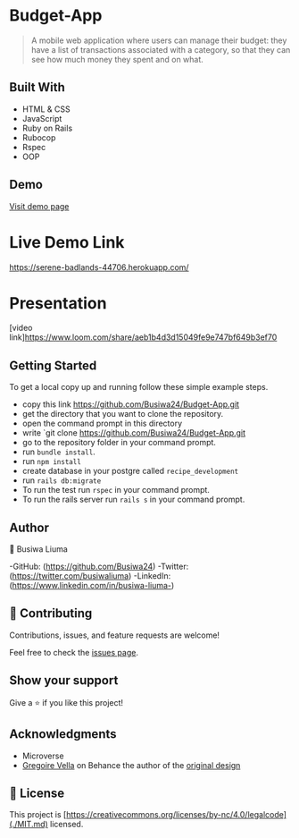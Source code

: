 # Budget-App
> A mobile web application where users can manage their budget: they have a list of transactions associated with a category, so that they can see how much money they spent and on what.

## Built With

- HTML & CSS
- JavaScript
- Ruby on Rails
- Rubocop
- Rspec
- OOP

## Demo

[Visit demo page](https://budget-app-003.herokuapp.com/)

# Live Demo Link
https://serene-badlands-44706.herokuapp.com/

# Presentation
[video link]https://www.loom.com/share/aeb1b4d3d15049fe9e747bf649b3ef70


## Getting Started

To get a local copy up and running follow these simple example steps.

- copy this link https://github.com/Busiwa24/Budget-App.git
- get the directory that you want to clone the repository.
- open the command prompt in this directory
- write `git clone https://github.com/Busiwa24/Budget-App.git
- go to the repository folder in your command prompt.
- run `bundle install`.
- run `npm install`
- create database in your postgre called `recipe_development`
- run `rails db:migrate`
- To run the test run `rspec` in your command prompt.
- To run the rails server run  `rails s` in your command prompt.

## Author

👤 Busiwa Liuma

-GitHub: (https://github.com/Busiwa24) 
-Twitter: (https://twitter.com/busiwaliuma) 
-LinkedIn: (https://www.linkedin.com/in/busiwa-liuma-)

## 🤝 Contributing

Contributions, issues, and feature requests are welcome!

Feel free to check the [issues page](../../issues/).

## Show your support

Give a ⭐️ if you like this project!

## Acknowledgments

- Microverse
- [Gregoire Vella](https://www.behance.net/gregoirevella) on Behance the author of the [original design](https://www.behance.net/gallery/19759151/Snapscan-iOs-design-and-branding?tracking_source=)

## 📝 License

This project is [https://creativecommons.org/licenses/by-nc/4.0/legalcode](./MIT.md) licensed.


